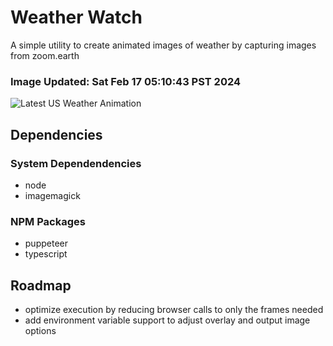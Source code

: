 # Weather Watch

A simple utility to create animated images of weather by capturing images from zoom.earth

### Image Updated: Sat Feb 17 05:10:43 PST 2024

![Latest US Weather Animation](animations/2024-02-17.webp)

## Dependencies
### System Dependendencies
* node
* imagemagick
### NPM Packages
* puppeteer
* typescript

## Roadmap
* optimize execution by reducing browser calls to only the frames needed
* add environment variable support to adjust overlay and output image options
